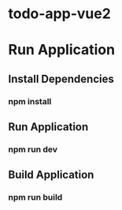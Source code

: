 # todo-app-vue2

# Run Application

## Install Dependencies
### npm install

## Run Application
### npm run dev

## Build Application
### npm run build